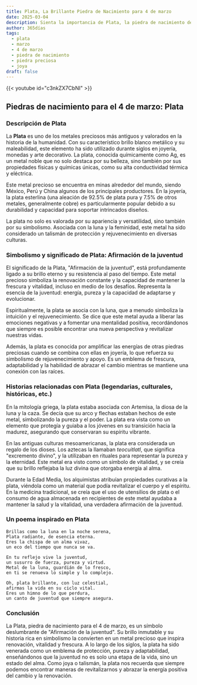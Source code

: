 ```yaml
---
title: Plata, La Brillante Piedra de Nacimiento para 4 de marzo
date: 2025-03-04
description: Sienta la importancia de Plata, la piedra de nacimiento de 4 de marzo que simboliza Afirmación de la juventud. Deje que su belleza y significado iluminen su día.
author: 365días
tags:
  - plata
  - marzo
  - 4 de marzo
  - piedra de nacimiento
  - piedra preciosa
  - joya
draft: false
---
```


{{< youtube id="c3nkZX7CbNI" >}}

## Piedras de nacimiento para el 4 de marzo: Plata

### Descripción de Plata

La **Plata** es uno de los metales preciosos más antiguos y valorados en la historia de la humanidad. Con su característico brillo blanco metálico y su maleabilidad, este elemento ha sido utilizado durante siglos en joyería, monedas y arte decorativo. La plata, conocida químicamente como Ag, es un metal noble que no solo destaca por su belleza, sino también por sus propiedades físicas y químicas únicas, como su alta conductividad térmica y eléctrica.

Este metal precioso se encuentra en minas alrededor del mundo, siendo México, Perú y China algunos de los principales productores. En la joyería, la plata esterlina (una aleación de 92.5% de plata pura y 7.5% de otros metales, generalmente cobre) es particularmente popular debido a su durabilidad y capacidad para soportar intrincados diseños.

La plata no solo es valorada por su apariencia y versatilidad, sino también por su simbolismo. Asociada con la luna y la feminidad, este metal ha sido considerado un talismán de protección y rejuvenecimiento en diversas culturas.

### Simbolismo y significado de Plata: Afirmación de la juventud

El significado de la Plata, "Afirmación de la juventud", está profundamente ligado a su brillo eterno y su resistencia al paso del tiempo. Este metal precioso simboliza la renovación constante y la capacidad de mantener la frescura y vitalidad, incluso en medio de los desafíos. Representa la esencia de la juventud: energía, pureza y la capacidad de adaptarse y evolucionar.

Espiritualmente, la plata se asocia con la luna, que a menudo simboliza la intuición y el rejuvenecimiento. Se dice que este metal ayuda a liberar las emociones negativas y a fomentar una mentalidad positiva, recordándonos que siempre es posible encontrar una nueva perspectiva y revitalizar nuestras vidas.

Además, la plata es conocida por amplificar las energías de otras piedras preciosas cuando se combina con ellas en joyería, lo que refuerza su simbolismo de rejuvenecimiento y apoyo. Es un emblema de frescura, adaptabilidad y la habilidad de abrazar el cambio mientras se mantiene una conexión con las raíces.

### Historias relacionadas con Plata (legendarias, culturales, históricas, etc.)

En la mitología griega, la plata estaba asociada con Artemisa, la diosa de la luna y la caza. Se decía que su arco y flechas estaban hechos de este metal, simbolizando la pureza y el poder. La plata era vista como un elemento que protegía y guiaba a los jóvenes en su transición hacia la madurez, asegurando que conservaran su espíritu vibrante.

En las antiguas culturas mesoamericanas, la plata era considerada un regalo de los dioses. Los aztecas la llamaban _teocuitlatl_, que significa "excremento divino", y la utilizaban en rituales para representar la pureza y la eternidad. Este metal era visto como un símbolo de vitalidad, y se creía que su brillo reflejaba la luz divina que otorgaba energía al alma.

Durante la Edad Media, los alquimistas atribuían propiedades curativas a la plata, viéndola como un material que podía revitalizar el cuerpo y el espíritu. En la medicina tradicional, se creía que el uso de utensilios de plata o el consumo de agua almacenada en recipientes de este metal ayudaba a mantener la salud y la vitalidad, una verdadera afirmación de la juventud.

### Un poema inspirado en Plata

```
Brillas como la luna en la noche serena,  
Plata radiante, de esencia eterna.  
Eres la chispa de un alma vivaz,  
un eco del tiempo que nunca se va.  

En tu reflejo vive la juventud,  
un susurro de fuerza, pureza y virtud.  
Metal de la luna, guardián de lo fresco,  
en ti se renueva lo simple y lo complejo.  

Oh, plata brillante, con luz celestial,  
afirmas la vida en su ciclo vital.  
Eres un himno de lo que perdura,  
un canto de juventud que siempre asegura.
```

### Conclusión

La Plata, piedra de nacimiento para el 4 de marzo, es un símbolo deslumbrante de "Afirmación de la juventud". Su brillo inmutable y su historia rica en simbolismo la convierten en un metal precioso que inspira renovación, vitalidad y frescura. A lo largo de los siglos, la plata ha sido venerada como un emblema de protección, pureza y adaptabilidad, enseñándonos que la juventud no es solo una etapa de la vida, sino un estado del alma. Como joya o talismán, la plata nos recuerda que siempre podemos encontrar maneras de revitalizarnos y abrazar la energía positiva del cambio y la renovación.